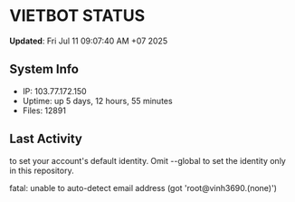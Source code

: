 # VIETBOT STATUS
**Updated**: Fri Jul 11 09:07:40 AM +07 2025

## System Info
- IP: 103.77.172.150
- Uptime: up 5 days, 12 hours, 55 minutes
- Files: 12891

## Last Activity

to set your account's default identity.
Omit --global to set the identity only in this repository.

fatal: unable to auto-detect email address (got 'root@vinh3690.(none)')
